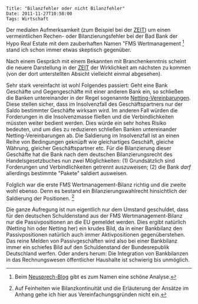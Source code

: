 	Title: "Bilanzfehler oder nicht Bilanzfehler"
	Date: 2011-11-27T10:58:00
	Tags: Wirtschaft

Der medialen Aufmerksamkeit (zum Beispiel bei der
[ZEIT](http://www.zeit.de/wirtschaft/2011-10/hre-bad-bank-2)) um einen
vermeintlichen Rechen- oder Bilanzierungsfehler bei der Bad Bank der
Hypo Real Estate mit dem zauberhaften Namen "FMS
Wertmanagement [^1] stand ich schon immer etwas skeptisch
gegenüber.

Nach einem Gespräch mit einem Bekannten mit Branchenkenntnis scheint die
neuere Darstellung in der
[ZEIT](http://www.zeit.de/2011/47/HRE-Bilanzfehler) der Wirklichkeit am
nächsten zu kommen (von der dort unterstellten Absicht vielleicht einmal
abgesehen).

Sehr stark vereinfacht ist wohl Folgendes passiert: Geht eine Bank
Geschäfte und Gegengeschäfte mit einer anderen Bank ein, so schließen
die Banken untereinander in der Regel sogenannte
[Netting-Vereinbarungen](http://de.wikipedia.org/wiki/Netting_(Finanzen)).
Diese stellen sicher, dass im Insolvenzfall des Geschäftspartners nur
der Saldo bestimmter Geschäfte wirksam wird. Im anderen Fall würden die
Forderungen in die Insolvenzmasse fließen und die Verbindlichkeiten
müssten weiter bedient werden. Dies würde ein sehr hohes Risiko
bedeuten, und um dies zu reduzieren schließen Banken untereinander
Netting-Vereinbarungen ab. Die Saldierung im Insolvenzfall ist an einen
Reihe von Bedingungen geknüpft wie gleichartiges Geschäft, gleiche
Währung, gleicher Geschäftspartner etc. Für die Bilanzierung dieser
Geschäfte hat die Bank nach dem deutschen Bilanzierungsrecht des
Handelsgesetzbuches nun zwei Möglichkeiten: (1) Grundsätzlich sind
Forderungen und Verbindlichkeiten getrennt auszuweisen; (2) die Bank
*darf* allerdings bestimmte "Pakete" saldiert ausweisen.

Folglich war die erste FMS Wertmanagement-Bilanz richtig und die zweite
wohl ebenso. Denn es bestand ein Bilanzierungswahlrecht hinsichtlich der
Saldierung der Positionen. [^2]

Die ganze Aufregung ist nun eigentlich nur dem Umstand geschuldet, dass
für den deutschen Schuldenstand aus der FMS Wertmanagement-Bilanz nur
die Passivpositionen an die EU gemeldet werden. Dies ergibt natürlich
(Netting hin oder Netting her) ein krudes Bild, da in einer Bankbilanz
den Passivpositionen natürlich auch immer Aktivpositionen
gegenüberstehen. Das reine Melden von Passivgeschäften wird also bei
einer Bankbilanz immer ein schiefes Bild auf den Schuldenstand der
Bundesrepublik Deutschland werfen. Oder anders herum: Die Integration
von Bankbilanzen in das Rechnungswesen öffentlicher Haushalte ist
schwierig bis unmöglich.

[^1]: Beim [Neusprech-Blog](http://neusprech.org/fms-wertmanagement/) gibt es zum Namen eine schöne Analyse.

[^2]: Auf Feinheiten wie Bilanzkontinuität und die Erläuterung der Ansätze im Anhang gehe ich hier aus Vereinfachungsgründen nicht ein.

